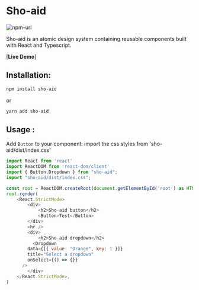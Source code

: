# Sho-aid

![npm-url]

Sho-aid is an atomic design system containing reusable components built with React and Typescript.

[**Live Demo**]

## Installation:

```bash
npm install sho-aid
```

or

```bash
yarn add sho-aid
```

## Usage :

Add `Button` to your component:
import the css styles from 'sho-aid/dist/index.css'

```js
import React from 'react'
import ReactDOM from 'react-dom/client'
import { Button,Dropdown } from "sho-aid";
import "sho-aid/dist/index.css";

const root = ReactDOM.createRoot(document.getElementById('root') as HTMLElement)
root.render(
    <React.StrictMode>
        <div>
            <h2>Sho-aid button</h2>
            <Button>Test</Button>
        </div>
        <hr />
        <div>
            <h2>Sho-aid dropdown</h2>
          <Dropdown
        data={[{ value: "Orange", key: 1 }]}
        title="Select a dropdown"
        onSelect={() => {}}
      />
        </div>
    </React.StrictMode>,
)

```

[npm-url]: https://www.npmjs.com/package/sho-aid
